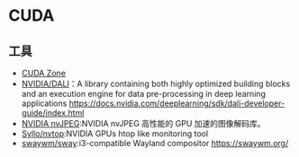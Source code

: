 # CUDA

## 工具

* [CUDA Zone](https://developer.nvidia.com/cuda-zone)
* [NVIDIA/DALI](https://github.com/NVIDIA/dali)：A library containing both highly optimized building blocks and an execution engine for data pre-processing in deep learning applications https://docs.nvidia.com/deeplearning/sdk/dali-developer-guide/index.html
* [NVIDIA nvJPEG](https://developer.nvidia.com/nvjpeg):NVIDIA nvJPEG 高性能的 GPU 加速的图像解码库。
* [Syllo/nvtop](https://github.com/Syllo/nvtop):NVIDIA GPUs htop like monitoring tool
* [swaywm/sway](https://github.com/swaywm/sway):i3-compatible Wayland compositor https://swaywm.org/
